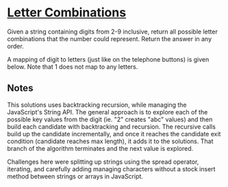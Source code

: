 # [Letter Combinations](https://leetcode.com/problems/letter-combinations-of-a-phone-number/)
Given a string containing digits from 2-9 inclusive, return all possible letter combinations that the number could represent. Return the answer in any order.

A mapping of digit to letters (just like on the telephone buttons) is given below. Note that 1 does not map to any letters.

## Notes

This solutions uses backtracking recursion, while managing the JavaScript's String API. The general approach is to explore each of the possible key values from the digit (ie. "2" creates "abc" values) and then build each candidate with backtracking and recursion. The recursive calls build up the candidate incrementally, and once it reaches the candidate exit condition (candidate reaches max length), it adds it to the solutions. That branch of the algorithm terminates and the next value is explored. 

Challenges here were splitting up strings using the spread operator, iterating, and carefully adding managing characters without a stock insert method between strings or arrays in JavaScript.